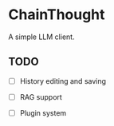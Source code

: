# ChainThought

A simple LLM client.

## TODO

- [ ] History editing and saving
- [ ] RAG support
- [ ] Plugin system

